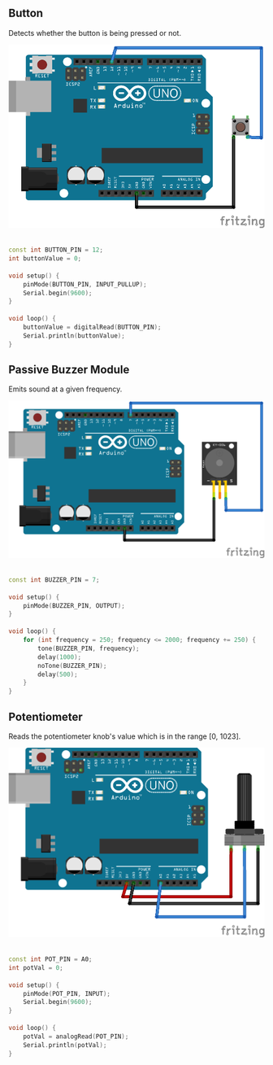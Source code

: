 ## Button

Detects whether the button is being pressed or not.

![Button Schematic](/Components/button/Schematic_bb.png)

```../Components/button/button.ino

const int BUTTON_PIN = 12;
int buttonValue = 0;

void setup() {
    pinMode(BUTTON_PIN, INPUT_PULLUP);
    Serial.begin(9600);
}

void loop() {
    buttonValue = digitalRead(BUTTON_PIN);
    Serial.println(buttonValue);
}

```

## Passive Buzzer Module

Emits sound at a given frequency.

![Passive Buzzer Module Schematic](/Components/passive_buzzer_module/Schematic_bb.png)

```../Components/passive_buzzer_module/passive_buzzer_module.ino

const int BUZZER_PIN = 7;

void setup() {
    pinMode(BUZZER_PIN, OUTPUT);
}

void loop() {
    for (int frequency = 250; frequency <= 2000; frequency += 250) {
        tone(BUZZER_PIN, frequency);
        delay(1000);
        noTone(BUZZER_PIN);
        delay(500);
    }
}

```

## Potentiometer

Reads the potentiometer knob's value which is in the range [0, 1023].

![Potentiometer Schematic](/Components/potentiometer/Schematic_bb.png)

```../Components/potentiometer/potentiometer.ino

const int POT_PIN = A0;
int potVal = 0;

void setup() {
    pinMode(POT_PIN, INPUT);
    Serial.begin(9600);
}

void loop() {
    potVal = analogRead(POT_PIN);
    Serial.println(potVal);
}

```
